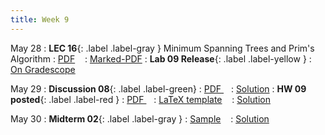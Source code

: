 ```yaml
---
title: Week 9
---
```


May 28
: **LEC 16**{: .label .label-gray } Minimum Spanning Trees and Prim's Algorithm
  : [PDF](lectures/16-prim/Lec16.pdf) &nbsp;&nbsp;
  : [Marked-PDF](lectures/16-prim/Lec16-marked.pdf)
: **Lab 09 Release**{: .label .label-yellow } 
  : [On Gradescope](#)

May 29
: **Discussion 08**{: .label .label-green}
  : [PDF ](discussion/discussion-08.pdf) &nbsp;&nbsp;
  : [Solution](discussion/discussion-08-marked.pdf)
: **HW 09 posted**{: .label .label-red }
  : [PDF ](homeworks/HW09/HW09.pdf) &nbsp;&nbsp;
  : [LaTeX template](homeworks/HW09/template.zip) &nbsp;&nbsp;
  : [Solution](#)

May 30
: **Midterm 02**{: .label .label-gray }
  : [Sample](Sample-Exam/MT2-sample.pdf) &nbsp;&nbsp;
  : [Solution](Sample-Exam/MT2-sample-solution.pdf)
